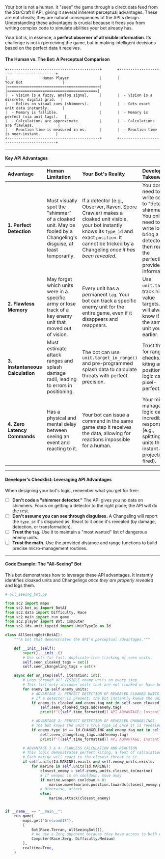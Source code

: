 Your bot is not a human. It "sees" the game through a direct data feed from the StarCraft II API, giving it several inherent perceptual advantages. These are not cheats; they are natural consequences of the API's design. Understanding these advantages is crucial because it frees you from writing complex code to simulate abilities your bot already has.

Your bot is, in essence, a **perfect observer of all visible information**. Its challenge is not in perceiving the game, but in making intelligent decisions based on the perfect data it receives.

#### **The Human vs. The Bot: A Perceptual Comparison**

```
+------------------------------------------+       +-----------------------------------------+
|                Human Player              |       |               Your Bot                  |
|==========================================|       |=========================================|
|  - Vision is a fuzzy, analog signal.     |       |  - Vision is a discrete, digital grid.  |
|  - Relies on visual cues (shimmers).     |       |  - Gets exact unit data instantly.      |
|  - Memory is fallible.                   |       |  - Memory is perfect (via unit tags).   |
|  - Calculations are approximate.         |       |  - Calculations are flawless.           |
|  - Reaction time is measured in ms.      |       |  - Reaction time is near-instant.       |
+------------------------------------------+       +-----------------------------------------+
```

---

#### **Key API Advantages**

| Advantage | Human Limitation | Your Bot's Reality | Developer Takeaway |
| :--- | :--- | :--- | :--- |
| **1. Perfect Detection** | Must visually spot the "shimmer" of a cloaked unit. May be fooled by a Changeling's disguise, at least temporarily. | If a detector (e.g., Observer, Raven, Spore Crawler) makes a cloaked unit visible, your bot instantly knows its `type_id` and exact `position`. It cannot be tricked by a Changeling *once it has been revealed*. | You don't need to write code to "detect" shimmers. You only need to write logic to bring a detector and then react to the perfectly-provided information. |
| **2. Flawless Memory** | May forget which units were in a specific army or lose track of a key enemy unit that moved out of vision. | Every unit has a permanent `tag`. Your bot can track a specific enemy unit for the entire game, even if it disappears and reappears. | Use `unit.tag` to track high-value targets. You will always know if it's the same unit you saw earlier. |
| **3. Instantaneous Calculation**| Must estimate attack ranges and splash damage radii, leading to errors in positioning. | The bot can use `unit.target_in_range()` and pre-programmed splash data to calculate threats with perfect precision. | Trust the API for range checks. Your kiting and positioning logic can be pixel-perfect. |
| **4. Zero Latency Commands**| Has a physical and mental delay between seeing an event and reacting to it. | Your bot can issue a command in the same game step it receives the data, allowing for reactions impossible for a human. | Your micro-management logic can be incredibly responsive (e.g., splitting units the instant a projectile is fired). |

---

#### **Developer's Checklist: Leveraging API Advantages**

When designing your bot's logic, remember what you get for free:

-   [ ] **Don't code a "shimmer detector."** The API gives you no data on shimmers. Focus on getting a detector to the right place; the API will do the rest.
-   [ ] **Don't assume you can see through disguises.** A Changeling will report the `type_id` it's disguised as. React to it once it's revealed (by damage, detection, or transformation).
-   [ ] **Trust the `tag`.** Use it to maintain a "most wanted" list of dangerous enemy units.
-   [ ] **Trust the math.** Use the provided distance and range functions to build precise micro-management routines.

---

#### **Code Example: The "All-Seeing" Bot**

This bot demonstrates how to leverage these API advantages. It instantly identifies cloaked units and Changelings *once they are properly revealed* and logs them.

```python
# all_seeing_bot.py

from sc2 import maps
from sc2.bot_ai import BotAI
from sc2.data import Difficulty, Race
from sc2.main import run_game
from sc2.player import Bot, Computer
from sc2.ids.unit_typeid import UnitTypeId as Id

class AllSeeingBot(BotAI):
    """A bot that demonstrates the API's perceptual advantages."""

    def __init__(self):
        super().__init__()
        # Use sets for fast, duplicate-free tracking of seen units.
        self.seen_cloaked_tags = set()
        self.seen_changeling_tags = set()

    async def on_step(self, iteration: int):
        # Loop through all VISIBLE enemy units on every step.
        # This list only includes units that are not cloaked or have been revealed by a detector.
        for enemy in self.enemy_units:
            # ADVANTAGE 1: PERFECT DETECTION OF REVEALED CLOAKED UNITS
            # If a detector is present, the bot instantly knows the unit is cloaked.
            if enemy.is_cloaked and enemy.tag not in self.seen_cloaked_tags:
                self.seen_cloaked_tags.add(enemy.tag)
                print(f"[{self.time_formatted}] API ADVANTAGE: Instantly detected a cloaked {enemy.name} at {enemy.position.rounded} because a detector was present.")

            # ADVANTAGE 2: PERFECT DETECTION OF REVEALED CHANGELINGS
            # The bot knows the unit's true type_id once it is revealed.
            if enemy.type_id == Id.CHANGELING and enemy.tag not in self.seen_changeling_tags:
                self.seen_changeling_tags.add(enemy.tag)
                print(f"[{self.time_formatted}] API ADVANTAGE: Instantly identified a revealed Changeling at {enemy.position.rounded}.")

        # ADVANTAGE 3 & 4: FLAWLESS CALCULATION AND REACTION
        # This logic demonstrates perfect kiting, a feat of calculation and reaction.
        # Each marine will react to the closest threat to it.
        if self.units(Id.MARINE).exists and self.enemy_units.exists:
            for marine in self.units(Id.MARINE):
                closest_enemy = self.enemy_units.closest_to(marine)
                # If weapon is on cooldown, move away
                if marine.weapon_cooldown > 0:
                    marine.move(marine.position.towards(closest_enemy.position, -1))
                # Otherwise, attack
                else:
                    marine.attack(closest_enemy)


if __name__ == "__main__":
    run_game(
        maps.get("GresvanAIE"),
        [
            Bot(Race.Terran, AllSeeingBot()),
            # We use a Zerg opponent because they have access to both cloaked units (Lurkers, Infestors) and changelings.
            Computer(Race.Zerg, Difficulty.Medium)
        ],
        realtime=True,
    )
```